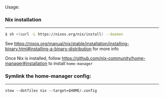 Usage:

### Nix installation
---

```bash
$ sh <(curl -L https://nixos.org/nix/install) --daemon
```

See https://nixos.org/manual/nix/stable/installation/installing-binary.html#installing-a-binary-distribution for more info

Once Nix is installed, follow https://github.com/nix-community/home-manager#installation to install `home-manager`

### Symlink the home-manager config:
---

```
stow --dotfiles nix --target=$HOME/.config
```
